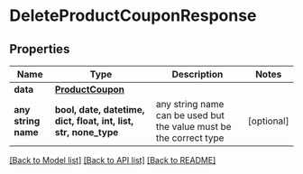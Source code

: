 # DeleteProductCouponResponse


## Properties
Name | Type | Description | Notes
------------ | ------------- | ------------- | -------------
**data** | [**ProductCoupon**](ProductCoupon.md) |  | 
**any string name** | **bool, date, datetime, dict, float, int, list, str, none_type** | any string name can be used but the value must be the correct type | [optional]

[[Back to Model list]](../README.md#documentation-for-models) [[Back to API list]](../README.md#documentation-for-api-endpoints) [[Back to README]](../README.md)


